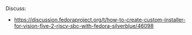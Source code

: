 Discuss:
- https://discussion.fedoraproject.org/t/how-to-create-custom-installer-for-vision-five-2-riscv-sbc-with-fedora-silverblue/46098
